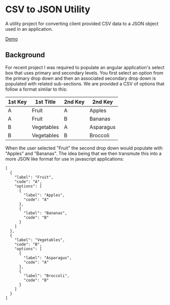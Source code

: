 # CSV to JSON Utility
A utility project for converting client provided CSV data to a JSON object used in an application.

[Demo](https://jamesrwilliams.github.io/csv-to-json-utility/)

## Background

For recent project I was required to populate an angular application's select box that uses primary and secondary levels. You first select an option from the primary drop down and then an associated secondary drop down is populated with related sub-sections. We are provided a CSV of options that follow a format similar to this:

|1st Key| 1st Title| 2nd Key | 2nd Key |
|---|---|---|---|
|A|Fruit|A|Apples|
|A|Fruit|B|Bananas|
|B|Vegetables|A|Asparagus|
|B|Vegetables|B|Broccoli|

When the user selected "Fruit" the second drop down would populate with "Apples" and "Bananas". The idea being that we then transmute this into a more JSON like format for use in javascript applications:
```
[
  {
    "label": "Fruit",
    "code": "A",
    "options": [
      {
        "label": "Apples",
        "code": "A"
      },
      {
        "label": "Bananas",
        "code": "B"
      }
    ]
  },
  {
    "label": "Vegetables",
    "code": "B",
    "options": [
      {
        "label": "Asparagus",
        "code": "A"
      },
      {
        "label": "Broccoli",
        "code": "B"
      }
    ]
  }
]
```


